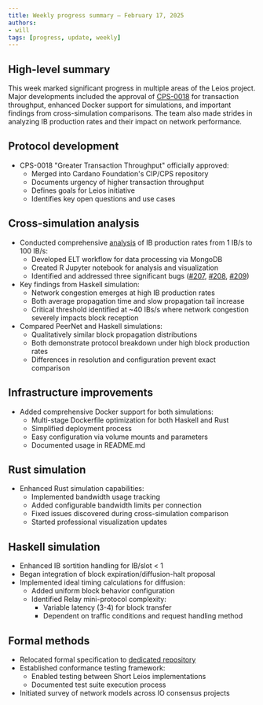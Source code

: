 ```yaml
---
title: Weekly progress summary – February 17, 2025
authors:
- will
tags: [progress, update, weekly]
---
```


## High-level summary

This week marked significant progress in multiple areas of the Leios project. Major developments included the approval of [CPS-0018](https://github.com/cardano-foundation/CIPs/blob/master/CPS-0018/README.md) for transaction throughput, enhanced Docker support for simulations, and important findings from cross-simulation comparisons. The team also made strides in analyzing IB production rates and their impact on network performance.


## Protocol development

- CPS-0018 "Greater Transaction Throughput" officially approved:
  - Merged into Cardano Foundation's CIP/CPS repository
  - Documents urgency of higher transaction throughput
  - Defines goals for Leios initiative
  - Identifies key open questions and use cases


## Cross-simulation analysis

- Conducted comprehensive [analysis](https://github.com/input-output-hk/ouroboros-leios/blob/main/Logbook.md#simulation-of-varied-ib-production-rate) of IB production rates from 1 IB/s to 100 IB/s:
  - Developed ELT workflow for data processing via MongoDB
  - Created R Jupyter notebook for analysis and visualization
  - Identified and addressed three significant bugs ([#207](https://github.com/input-output-hk/ouroboros-leios/issues/207), [#208](https://github.com/input-output-hk/ouroboros-leios/issues/208), [#209](https://github.com/input-output-hk/ouroboros-leios/issues/209))
- Key findings from Haskell simulation:
  - Network congestion emerges at high IB production rates
  - Both average propagation time and slow propagation tail increase
  - Critical threshold identified at ~40 IBs/s where network congestion severely impacts block reception
- Compared PeerNet and Haskell simulations:
  - Qualitatively similar block propagation distributions
  - Both demonstrate protocol breakdown under high block production rates
  - Differences in resolution and configuration prevent exact comparison

## Infrastructure improvements

- Added comprehensive Docker support for both simulations:
  - Multi-stage Dockerfile optimization for both Haskell and Rust
  - Simplified deployment process
  - Easy configuration via volume mounts and parameters
  - Documented usage in README.md

## Rust simulation

- Enhanced Rust simulation capabilities:
  - Implemented bandwidth usage tracking
  - Added configurable bandwidth limits per connection
  - Fixed issues discovered during cross-simulation comparison
  - Started professional visualization updates

## Haskell simulation

- Enhanced IB sortition handling for IB/slot < 1
- Began integration of block expiration/diffusion-halt proposal
- Implemented ideal timing calculations for diffusion:
  - Added uniform block behavior configuration
  - Identified Relay mini-protocol complexity:
    - Variable latency (3-4) for block transfer
    - Dependent on traffic conditions and request handling method

## Formal methods

- Relocated formal specification to [dedicated repository](https://github.com/input-output-hk/ouroboros-leios-formal-spec)
- Established conformance testing framework:
  - Enabled testing between Short Leios implementations
  - Documented test suite execution process
- Initiated survey of network models across IO consensus projects 